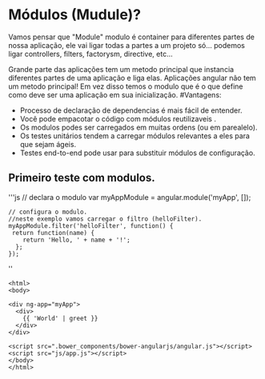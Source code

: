 Módulos (Mudule)?
========

Vamos pensar que "Module" modulo é container para diferentes partes de nossa aplicação, ele vai ligar todas a partes a um projeto só... podemos ligar controllers, filters, factorysm, directive, etc...

Grande parte das aplicações tem um metodo principal que instancia diferentes partes de uma aplicação e liga elas.
Aplicações angular não tem um metodo principal! Em vez disso temos o  modulo que é o que define como deve ser uma aplicação em sua inicialização.
#Vantagens:

- Processo de declaração de dependencias é mais fácil de entender.
- Você pode empacotar o código com módulos reutilizaveis .
- Os modulos podes ser carregados em muitas ordens (ou em parealelo).
- Os testes unitários tendem a carregar módulos relevantes a eles para que sejam ágeis.
- Testes end-to-end pode usar para substituir módulos de configuração.

## Primeiro teste com modulos.

   '''js
   	// declara o modulo
	var myAppModule = angular.module('myApp', []);

	// configura o modulo.
	//neste exemplo vamos carregar o filtro (helloFilter).
	myAppModule.filter('helloFilter', function() {
	 return function(name) {
	    return 'Hello, ' + name + '!';
	  };
	});
   ''



    <html>
    <body>
   	
   	<div ng-app="myApp">
	  <div>
	    {{ 'World' | greet }}
	  </div>
	</div>

	<script src=".bower_components/bower-angularjs/angular.js"></script>
	<script src="js/app.js"></script>
    </body>
    </html>
